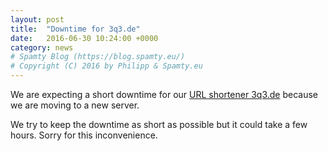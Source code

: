 ```yaml
---
layout: post
title:  "Downtime for 3q3.de"
date:   2016-06-30 10:24:00 +0000
category: news
# Spamty Blog (https://blog.spamty.eu/)
# Copyright (C) 2016 by Philipp & Spamty.eu
---
```

We are expecting a short downtime for our [URL shortener 3q3.de](http://3q3.de/) because we are moving to a new server.

We try to keep the downtime as short as possible but it could take a few hours.
Sorry for this inconvenience.